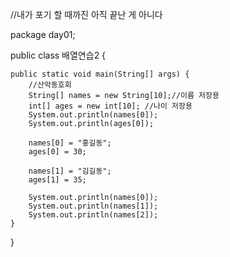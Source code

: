 
//내가 포기 할 때까진 아직 끝난 게 아니다



package day01;

public class 배열연습2 {

	public static void main(String[] args) {
		//산악동호회
		String[] names = new String[10];//이름 저장용
		int[] ages = new int[10]; //나이 저장용
		System.out.println(names[0]);
		System.out.println(ages[0]);
		
		names[0] = "홍길동";
		ages[0] = 30;
		
		names[1] = "김길동";
		ages[1] = 35;

		System.out.println(names[0]);
		System.out.println(names[1]);
		System.out.println(names[2]);
	}

}
